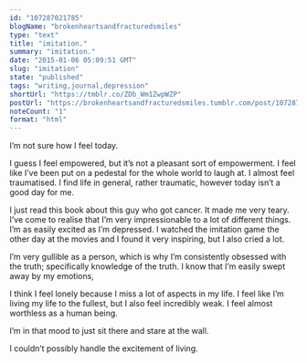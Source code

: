 ```yaml
---
id: "107287021785"
blogName: "brokenheartsandfracturedsmiles"
type: "text"
title: "imitation."
summary: "imitation."
date: "2015-01-06 05:09:51 GMT"
slug: "imitation"
state: "published"
tags: "writing,journal,depression"
shortUrl: "https://tmblr.co/ZDb_Wm1ZwpWZP"
postUrl: "https://brokenheartsandfracturedsmiles.tumblr.com/post/107287021785/imitation"
noteCount: "1"
format: "html"
---
```


I’m not sure how I feel today. 

I guess I feel empowered, but it’s not a pleasant sort of empowerment. I feel like I’ve been put on a pedestal for the whole world to laugh at. I almost feel traumatised. I find life in general, rather traumatic, however today isn’t a good day for me.

I just read this book about this guy who got cancer. It made me very teary. I’ve come to realise that I’m very impressionable to a lot of different things. I’m as easily excited as I’m depressed. I watched the imitation game the other day at the movies and I found it very inspiring, but I also cried a lot. 

I’m very gullible as a person, which is why I’m consistently obsessed with the truth; specifically knowledge of the truth. I know that I’m easily swept away by my emotions,

I think I feel lonely because I miss a lot of aspects in my life. I feel like I’m living my life to the fullest, but I also feel incredibly weak. I feel almost worthless as a human being. 

I’m in that mood to just sit there and stare at the wall. 

I couldn’t possibly handle the excitement of living.